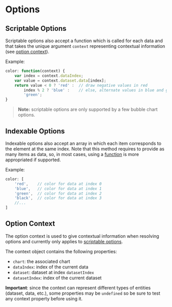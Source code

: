 # Options

## Scriptable Options

Scriptable options also accept a function which is called for each data and that takes the unique argument `context` representing contextual information (see [option context](options.md#option-context)).

Example:

```javascript
color: function(context) {
    var index = context.dataIndex;
    var value = context.dataset.data[index];
    return value < 0 ? 'red' :  // draw negative values in red
        index % 2 ? 'blue' :    // else, alternate values in blue and green
        'green';
}
```

> **Note:** scriptable options are only supported by a few bubble chart options.

## Indexable Options

Indexable options also accept an array in which each item corresponds to the element at the same index. Note that this method requires to provide as many items as data, so, in most cases, using a [function](#scriptable-options) is more appropriated if supported.

Example:

```javascript
color: [
    'red',    // color for data at index 0
    'blue',   // color for data at index 1
    'green',  // color for data at index 2
    'black',  // color for data at index 3
    //...
]
```

## Option Context

The option context is used to give contextual information when resolving options and currently only applies to [scriptable options](#scriptable-options).

The context object contains the following properties:

- `chart`: the associated chart
- `dataIndex`: index of the current data
- `dataset`: dataset at index `datasetIndex`
- `datasetIndex`: index of the current dataset

**Important**: since the context can represent different types of entities (dataset, data, etc.), some properties may be `undefined` so be sure to test any context property before using it.
